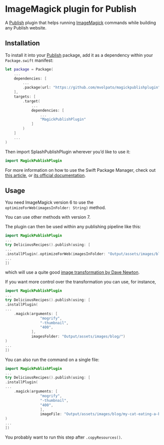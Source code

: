 # ImageMagick plugin for Publish

A [Publish](https://github.com/johnsundell/publish) plugin that helps running [ImageMagick](https://imagemagick.org) 
commands while building any Publish website.

## Installation

To install it into your [Publish](https://github.com/johnsundell/publish) package, add it as a dependency within your `Package.swift` manifest:

```swift
let package = Package(
    ...
    dependencies: [
        ...
        .package(url: "https://github.com/mvolpato/magickpublishplugin", from: "0.3.0")
    ],
    targets: [
        .target(
            ...
            dependencies: [
                ...
                "MagickPublishPlugin"
            ]
        )
    ]
    ...
)
```

Then import SplashPublishPlugin wherever you’d like to use it:

```swift
import MagickPublishPlugin
```

For more information on how to use the Swift Package Manager, check out [this article](https://www.swiftbysundell.com/articles/managing-dependencies-using-the-swift-package-manager), or [its official documentation](https://github.com/apple/swift-package-manager/tree/master/Documentation).

## Usage

You need ImageMagick version 6 to use the `optimizeForWeb(imagesInFolder: String)` method.

You can use other methods with version 7.

The plugin can then be used within any publishing pipeline like this:

```swift
import MagickPublishPlugin
...
try DeliciousRecipes().publish(using: [
...
.installPlugin(.optimizeForWeb(imagesInFolder: "Output/assets/images/blog/"))
...
])
```

which will use a quite good [image transformation by Dave Newton](https://www.smashingmagazine.com/2015/06/efficient-image-resizing-with-imagemagick/). 

If you want more control over the transformation you can use, for instance,

```swift
import MagickPublishPlugin
...
try DeliciousRecipes().publish(using: [
.installPlugin(
...
    .magick(arguments: [
                "mogrify",
                "-thumbnail",
                "400",
            ], 
            imagesFolder: "Output/assets/images/blog/")
)
...
])
```

You can also run the command on a single file:

```swift
import MagickPublishPlugin
...
try DeliciousRecipes().publish(using: [
.installPlugin(
...
    .magick(arguments: [
                "mogrify",
                "-thumbnail",
                "400",
                ], 
                imageFile: "Output/assets/images/blog/my-cat-eating-a-burrito.jpg")
)
...
])
```

You probably want to run this step after `.copyResources()`.

